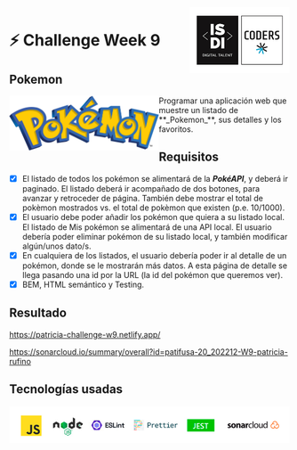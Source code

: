 <img align="right" width="179" height="118" alt="ISDI CODER LOGO" src="/dist/assets/isdi_logo_hq.jpg">

# :zap: Challenge Week 9

## Pokemon

<img align="left" width="269" height="98" alt="POKEMON LOGO" src="/dist/assets/pokemon-logo.svg">
Programar una aplicación web que muestre un listado de **_Pokemon_**, sus detalles y los favoritos.

## Requisitos

-   [x] El listado de todos los pokémon se alimentará de la **_PokéAPI_**, y deberá ir paginado. El listado deberá ir acompañado de dos botones, para avanzar y retroceder de página. También debe mostrar el total de pokèmon mostrados vs. el total de pokèmon que existen (p.e. 10/1000).
-   [x] El usuario debe poder añadir los pokémon que quiera a su listado local. El listado de Mis pokémon se alimentará de una API local. El usuario debería poder eliminar pokémon de su listado local, y también modificar algún/unos dato/s.
-   [x] En cualquiera de los listados, el usuario debería poder ir al detalle de un pokémon, donde se le mostrarán más datos. A esta página de detalle se llega pasando una id por la URL (la id del pokémon que queremos ver).
-   [x] BEM, HTML semántico y Testing.

## Resultado

https://patricia-challenge-w9.netlify.app/

https://sonarcloud.io/summary/overall?id=patifusa-20_202212-W9-patricia-rufino

## Tecnologías usadas

![Logos of used technologies](/dist/assets/tech_logos_v2.jpg)
